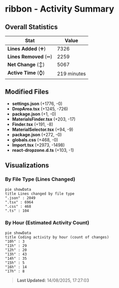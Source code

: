 # ribbon - Activity Summary 

## Overall Statistics

| Stat                   | Value                                                             |
| ---------------------- | ----------------------------------------------------------------- |
| **Lines Added** (➕)   | 7326                                          |
| **Lines Removed** (➖) | 2259                                        |
| **Net Change** (↕)    | 5067                |
| **Active Time** (⌚)   | 219 minutes |


## Modified Files
- **settings.json** (+1776, -0)
- **DropArea.tsx** (+1245, -726)
- **package.json** (+1, -0)
- **MaterialsFinder.tsx** (+203, -17)
- **Finder.tsx** (+191, -8)
- **MaterialSelector.tsx** (+94, -9)
- **package.json** (+272, -0)
- **globals.css** (+468, -0)
- **Import.tsx** (+2973, -1498)
- **react-dropzone.d.ts** (+103, -1)

## Visualizations

### By File Type (Lines Changed)

```mermaid
pie showData
title Lines changed by file type
".json" : 2049
".tsx" : 6964
".css" : 468
".ts" : 104
```

### By Hour (Estimated Activity Count)

```mermaid
pie showData
title Coding activity by hour (count of changes)
"10h" : 3
"11h" : 29
"12h" : 20
"13h" : 43
"14h" : 35
"15h" : 5
"16h" : 14
"17h" : 8
```


> **Last Updated:** 14/08/2025, 17:27:03